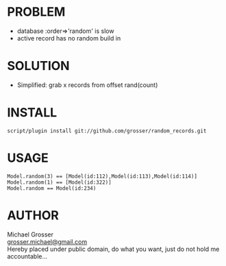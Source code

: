 PROBLEM
=======
 - database :order=>'random' is slow
 - active record has no random build in

SOLUTION
========
 - Simplified: grab x records from offset rand(count)

INSTALL
=======
`script/plugin install git://github.com/grosser/random_records.git`

USAGE
=====

    Model.random(3) == [Model(id:112),Model(id:113),Model(id:114)]
    Model.random(1) == [Model(id:322)]
    Model.random == Model(id:234)
 
AUTHOR
======
Michael Grosser  
grosser.michael@gmail.com  
Hereby placed under public domain, do what you want, just do not hold me accountable...  